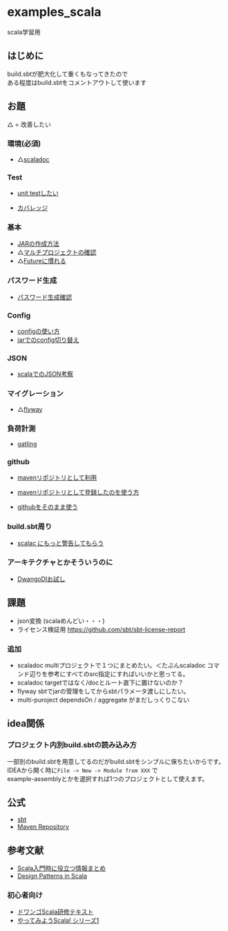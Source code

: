 # examples_scala
scala学習用

## はじめに 
build.sbtが肥大化して重くもなってきたので  
ある程度はbuild.sbtをコメントアウトして使います  

## お題

△ = 改善したい

### 環境(必須)

- △[scaladoc](./example-scaladoc/README.md)

### Test

- [unit testしたい](./example-test-scalatest/README.md)

- [カバレッジ](example-test-coverage/README.md)

### 基本

- [JARの作成方法](./example-assembly/README.md)
- △[マルチプロジェクトの確認](./example-multi-project/README.md)
- △[Futureに慣れる](./example-basic-future/README.md)

### パスワード生成
- [パスワード生成確認](./example-password-bcrypt/README.md)

### Config
- [configの使い方](./example-config/README.md)
- [jarでのconfig切り替え](./example-assembly-config/README.md)

### JSON

- [scalaでのJSON考察](./example-json/README.md)

### マイグレーション

- △[flyway](./example-flyway/README.md)

### 負荷計測
- [gatling](example-gatlings/README.md)

### github 

- [mavenリポジトリとして利用](./example-github-publish/README.md)
- [mavenリポジトリとして登録したのを使う方](./example-github-pull/README.md)

- [githubをそのまま使う](http://yoshiori.hatenablog.com/entry/20120324/1332618170)


### build.sbt周り

- [scalac にもっと警告してもらう](https://qiita.com/kawachi/items/1c1d063de91c5445e8bc)

### アーキテクチャとかそういうのに
- [DwangoDIお試し](./example-assembly/README.md)

## 課題

- json変換 (scalaめんどい・・・) 
- ライセンス検証用 https://github.com/sbt/sbt-license-report

### 追加
- scaladoc multiプロジェクトで１つにまとめたい。＜たぶんscaladoc コマンド辺りを参考にすべてのsrc指定にすればいいかと思ってる。
- scaladoc targetではなく/docとルート直下に置けないのか？
- flyway sbtでjarの管理をしてからsbtパラメータ渡しにしたい。
- multi-puroject dependsOn / aggregate がまだしっくりこない

## idea関係

### プロジェクト内別build.sbtの読み込み方

一部別のbuild.sbtを用意してるのだがbuild.sbtをシンプルに保ちたいからです。     
IDEAから開く時に`File -> New -> Module from XXX` で  
example-assemblyとかを選択すれば1つのプロジェクトとして使えます。  


## 公式
- [sbt](https://www.scala-sbt.org/) 
- [Maven Repository](https://mvnrepository.com/)


## 参考文献

- [Scala入門時に役立つ情報まとめ](https://qiita.com/nesheep5/items/49019b9df4836d36ec1f)
- [Design Patterns in Scala](https://gist.github.com/gakuzzzz/6cbf407928fbc637c64a371bcc20f050)

### 初心者向け
- [ドワンゴScala研修テキスト](https://dwango.github.io/scala_text/)
- [やってみようScala! シリーズ1](https://qiita.com/f81@github/items/8d67fb3f211fb3e149db)





